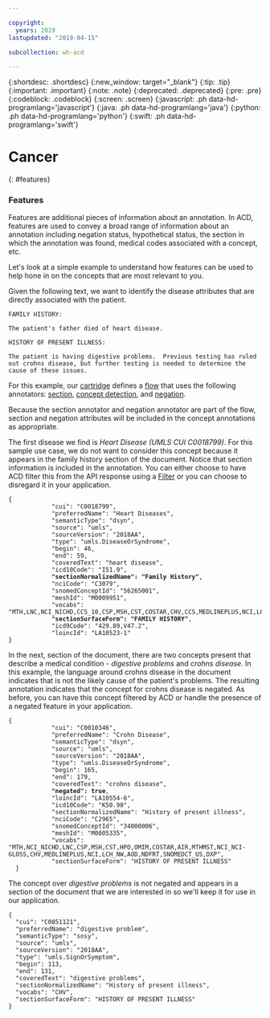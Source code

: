 ```yaml
---

copyright:
  years: 2019
lastupdated: "2019-04-15"

subcollection: wh-acd

---
```


{:shortdesc: .shortdesc}
{:new_window: target="_blank"}
{:tip: .tip}
{:important: .important}
{:note: .note}
{:deprecated: .deprecated}
{:pre: .pre}
{:codeblock: .codeblock}
{:screen: .screen}
{:javascript: .ph data-hd-programlang='javascript'}
{:java: .ph data-hd-programlang='java'}
{:python: .ph data-hd-programlang='python'}
{:swift: .ph data-hd-programlang='swift'}

# Cancer
{: #features}

<h3 id="features">Features</h3>

Features are additional pieces of information about an annotation.  In ACD, features are used to convey a broad range of information about an annotation including negation status, hypothetical status, the section in which the annotation was found, medical codes associated with a concept, etc.

Let's look at a simple example to understand how features can be used to help hone in on the concepts that are most relevant to you.

Given the following text, we want to identify the disease attributes that are directly associated with the patient.

```
FAMILY HISTORY:

The patient's father died of heart disease.

HISTORY OF PRESENT ILLNESS:

The patient is having digestive problems.  Previous testing has ruled out crohns disease, but further testing is needed to determine the cause of these issues.
```

For this example, our [cartridge](wh-acd?topic=wh-acd-cartridges#cartridges) defines a [flow](wh-acd?topic=wh-acd-flows#flows) that uses the following annotators:
[section](wh-acd?topic=sections), [concept detection](wh-acd?topic=wh-acd-concept_detection#concept_detection), and [negation](wh-acd?topic=wh-acd-negation#negation).

Because the section annotator and negation annotator are part of the flow, section and negation attributes will be included in the concept annotations as appropriate.

The first disease we find is _Heart Disease (UMLS CUI C0018799)_.  For this sample use case, we do not want to consider this concept because it appears in the family history section of the document.  Notice that section information is included in the annotation.  You can either choose to have ACD filter this from the API response using a [Filter](wh-acd?topic=wh-acd-filtering#filtering) or you can choose to disregard it in your application.

<pre><code>{
            "cui": "C0018799",
            "preferredName": "Heart Diseases",
            "semanticType": "dsyn",
            "source": "umls",
            "sourceVersion": "2018AA",
            "type": "umls.DiseaseOrSyndrome",
            "begin": 46,
            "end": 59,
            "coveredText": "heart disease",
            "icd10Code": "I51.9",
            <b>"sectionNormalizedName": "Family History"</b>,
            "nciCode": "C3079",
            "snomedConceptId": "56265001",
            "meshId": "M0009951",
            "vocabs": "MTH,LNC,NCI_NICHD,CCS_10,CSP,MSH,CST,COSTAR,CHV,CCS,MEDLINEPLUS,NCI,LCH_NW,AOD,NDFRT,SNOMEDCT_US",
            <b>"sectionSurfaceForm": "FAMILY HISTORY"</b>,
            "icd9Code": "429.89,V47.2",
            "loincId": "LA10523-1"
}</pre></code>  

In the next, section of the document, there are two concepts present that describe a medical condition - _digestive problems_ and _crohns disease_.  In this example, the language around crohns disease in the document indicates that is not the likely cause of the patient's problems.  The resulting annotation indicates that the concept for crohns disease is negated.  As before, you can have this concept filtered by ACD or handle the presence of a negated feature in your application.

<pre><code>{
            "cui": "C0010346",
            "preferredName": "Crohn Disease",
            "semanticType": "dsyn",
            "source": "umls",
            "sourceVersion": "2018AA",
            "type": "umls.DiseaseOrSyndrome",
            "begin": 165,
            "end": 179,
            "coveredText": "crohns disease",
            <b>"negated": true</b>,
            "loincId": "LA10554-6",
            "icd10Code": "K50.90",
            "sectionNormalizedName": "History of present illness",
            "nciCode": "C2965",
            "snomedConceptId": "34000006",
            "meshId": "M0005335",
            "vocabs": "MTH,NCI_NICHD,LNC,CSP,MSH,CST,HPO,OMIM,COSTAR,AIR,MTHMST,NCI_NCI-GLOSS,CHV,MEDLINEPLUS,NCI,LCH_NW,AOD,NDFRT,SNOMEDCT_US,DXP",
            "sectionSurfaceForm": "HISTORY OF PRESENT ILLNESS"
  }</pre></code>

  The concept over _digestive problems_ is not negated and appears in a section of the document that we are interested in so we'll keep it for use in our application.

  <pre><code>{
  "cui": "C0851121",
  "preferredName": "digestive problem",
  "semanticType": "sosy",
  "source": "umls",
  "sourceVersion": "2018AA",
  "type": "umls.SignOrSymptom",
  "begin": 113,
  "end": 131,
  "coveredText": "digestive problems",
  "sectionNormalizedName": "History of present illness",
  "vocabs": "CHV",
  "sectionSurfaceForm": "HISTORY OF PRESENT ILLNESS"
}</pre></code>
